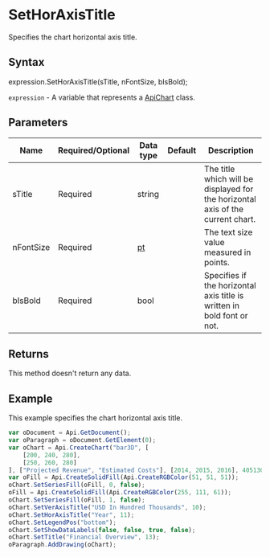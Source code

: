 # SetHorAxisTitle

Specifies the chart horizontal axis title.

## Syntax

expression.SetHorAxisTitle(sTitle, nFontSize, bIsBold);

`expression` - A variable that represents a [ApiChart](../ApiChart.md) class.

## Parameters

| **Name** | **Required/Optional** | **Data type** | **Default** | **Description** |
| ------------- | ------------- | ------------- | ------------- | ------------- |
| sTitle | Required | string |  | The title which will be displayed for the horizontal axis of the current chart. |
| nFontSize | Required | [pt](../../Enumeration/pt.md) |  | The text size value measured in points. |
| bIsBold | Required | bool |  | Specifies if the horizontal axis title is written in bold font or not. |

## Returns

This method doesn't return any data.

## Example

This example specifies the chart horizontal axis title.

```javascript
var oDocument = Api.GetDocument();
var oParagraph = oDocument.GetElement(0);
var oChart = Api.CreateChart("bar3D", [
	[200, 240, 280],
	[250, 260, 280]
], ["Projected Revenue", "Estimated Costs"], [2014, 2015, 2016], 4051300, 2347595, 24);
var oFill = Api.CreateSolidFill(Api.CreateRGBColor(51, 51, 51));
oChart.SetSeriesFill(oFill, 0, false);
oFill = Api.CreateSolidFill(Api.CreateRGBColor(255, 111, 61));
oChart.SetSeriesFill(oFill, 1, false);
oChart.SetVerAxisTitle("USD In Hundred Thousands", 10);
oChart.SetHorAxisTitle("Year", 11);
oChart.SetLegendPos("bottom");
oChart.SetShowDataLabels(false, false, true, false);
oChart.SetTitle("Financial Overview", 13);
oParagraph.AddDrawing(oChart);
```
